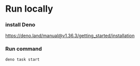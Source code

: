 # Run locally

### install Deno
https://deno.land/manual@v1.36.3/getting_started/installation

### Run command
`deno task start`